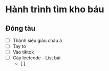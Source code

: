 # Hành trình tìm kho báu

## Đóng tàu

- [ ] Thành siêu giàu châu á
- [ ] Tay to
- [ ] Vào tiktok
- [ ] Cày leetcode
      - List bài
	- [ ] 

	